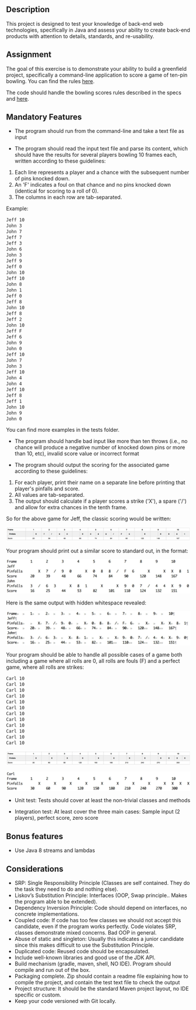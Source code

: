 ## Description

This project is designed to test your knowledge of back-end web technologies, specifically in Java and assess your ability to create back-­end products with attention to details, standards, and re-usability.

## Assignment

The goal of this exercise is to demonstrate your ability to build a greenfield project, specifically a command-line application to score a game of ten-pin bowling. You can find the rules [here](https://en.wikipedia.org/wiki/Ten-pin_bowling#Rules_of_play). 

The code should handle the bowling scores rules described in the specs and [here](https://www.youtube.com/watch?v=aBe71sD8o8c).

## Mandatory Features

- The program should run from the command-line and take a text file as input

- The program should read the input text file and parse its content, which should have the results for several players bowling 10 frames each, written according to these guidelines:

1. Each line represents a player and a chance with the subsequent number of pins knocked down.
2. An 'F' indicates a foul on that chance and no pins knocked down (identical for scoring to a roll of 0).
3. The columns in each row are tab-separated.

Example:

```
Jeff 10
John 3
John 7
Jeff 7
Jeff 3
John 6
John 3
Jeff 9
Jeff 0
John 10
Jeff 10
John 8
John 1
Jeff 0
Jeff 8
John 10
Jeff 8
Jeff 2
John 10
Jeff F
Jeff 6
John 9
John 0
Jeff 10
John 7
John 3
Jeff 10
John 4
John 4
Jeff 10
Jeff 8
Jeff 1
John 10
John 9
John 0
```

You can find more examples in the tests folder.

- The program should handle bad input like more than ten throws (i.e., no chance will produce a negative number of knocked down pins or more than 10, etc), invalid score value or incorrect format

- The program should output the scoring for the associated game according to these guidelines:

1. For each player, print their name on a separate line before printing that player's pinfalls and score.
2. All values are tab-separated.
3. The output should calculate if a player scores a strike ('X'), a spare ('/') and allow for extra chances in the tenth frame.

So for the above game for Jeff, the classic scoring would be written:

![scores](uploads/0ead0a7bd93928a60d34a3312620fe6c/image1.png)

Your program should print out a similar score to standard out, in the format: 

![stdout](uploads/ddef13d61c61c1b30785d864f011b0ea/image2.jpg)

Here is the same output with hidden whitespace revealed:

![whitespace](uploads/dfb448cb73644147aaa5ded3573895ea/image3.jpg)

Your program should be able to handle all possible cases of a game both including a game where all rolls are 0, all rolls are fouls (F) and a perfect game, where all rolls are strikes:

```
Carl 10
Carl 10
Carl 10
Carl 10
Carl 10
Carl 10
Carl 10
Carl 10
Carl 10
Carl 10
Carl 10
Carl 10
```

![perfect_frames](uploads/8b714d0fefc7e440dc0539a36f5b17fb/image5.png)

![perfect_out](uploads/59449e572be921497fce3b2c58e5d255/image4.jpg)

- Unit test: Tests should cover at least the non-trivial classes and methods

- Integration test: At least cover the three main cases: Sample input (2 players), perfect score, zero score

## Bonus features

- Use Java 8 streams and lambdas

## Considerations

- SRP: Single Responsibility Principle (Classes are self contained. They do the task they need to do and nothing else).
- Liskov’s Substitution Principle: Interfaces (OOP, Swap principle.. Makes the program able to be extended).
- Dependency Inversion Principle: Code should depend on interfaces, no concrete implementations.
- Coupled code: If code has too few classes we should not accept this candidate, even if the program works perfectly. Code violates SRP, classes demonstrate mixed concerns. Bad OOP in general.
- Abuse of static and singleton: Usually this indicates a junior candidate since this makes difficult to use the Substitution Principle.
- Duplicated code: Reused code should be encapsulated.
- Include well-known libraries and good use of the JDK API.
- Build mechanism (gradle, maven, shell, NO IDE). Program should compile and run out of the box.
- Packaging complete. Zip should contain a readme file explaining how to compile the project, and contain the test text file to check the output
- Project structure: It should be the standard Maven project layout, no IDE specific or custom.
- Keep your code versioned with Git locally.
